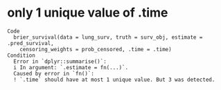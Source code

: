 # only 1 unique value of .time

    Code
      brier_survival(data = lung_surv, truth = surv_obj, estimate = .pred_survival,
        censoring_weights = prob_censored, .time = .time)
    Condition
      Error in `dplyr::summarise()`:
      i In argument: `.estimate = fn(...)`.
      Caused by error in `fn()`:
      ! `.time` should have at most 1 unique value. But 3 was detected.

